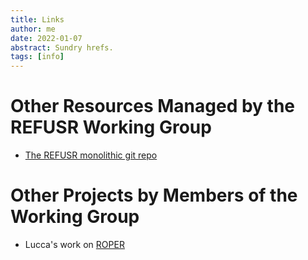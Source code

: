 ```yaml
---
title: Links
author: me
date: 2022-01-07
abstract: Sundry hrefs.
tags: [info]
---
```


# Other Resources Managed by the REFUSR Working Group

- [The REFUSR monolithic git repo](https://github.com/REFUSR/REFUSR)


# Other Projects by Members of the Working Group

- Lucca's work on [ROPER](https://roper.eschatronics.ca)

